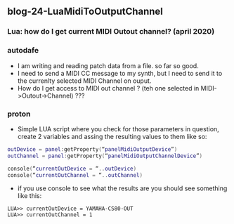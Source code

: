 ## blog-24-LuaMidiToOutputChannel

### Lua: how do I get current MIDI Outout channel? (april 2020)

### autodafe
- I am writing and reading patch data from a file. so far so good.
- I need to send a MIDI CC message to my synth, but I need to send it to the currenlty selected MIDI Channel on ouput.
- How do I get access to MIDI out channel ? (teh one selected in MIDI->Outout->Channel) ???

### proton

- Simple LUA script where you check for those parameters in question, create 2 variables and assing the resulting values to them like so:
```lua
outDevice = panel:getProperty(“panelMidiOutputDevice”)
outChannel = panel:getProperty(“panelMidiOutputChannelDevice”)

console(“currentOutDevice = “..outDevice)
console(“currentOutChannel = “..outChannel)
```

- if you use console to see what the results are you should see something like this:
```
LUA>> currentOutDevice = YAMAHA-CS80-OUT
LUA>> currentOutChannel = 1
```

